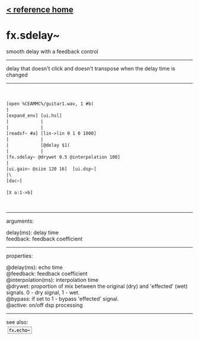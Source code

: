 [< reference home](index.html)
---

# fx.sdelay~


smooth delay with a feedback control

---

delay that doesn&#39;t click and doesn&#39;t transpose when the delay time is
            changed
<br>


---


```


[open %CEAMMC%/guitar1.wav, 1 #b(
|
[expand_env] [ui.hsl]
|            |
|            |
[readsf~ #a] [lin->lin 0 1 0 1000]
|            |
|            [@delay $1(
|            |
[fx.sdelay~ @drywet 0.5 @interpolation 100]
|
[ui.gain~ @size 120 16]  [ui.dsp~]
|\
[dac~]

[X a:1->b]

            
```

---
arguments:

delay(ms): 
            delay time<br>
feedback: feedback
            coefficient<br>

---
properties:

@delay(ms): echo time<br>
@feedback: feedback
            coefficient<br>
@interpolation(ms): interpolation time<br>
@drywet: proportion
            of mix between the original (dry) and &#39;effected&#39; (wet) signals. 0 - dry signal, 1 -
            wet.<br>
@bypass: if set to 1 - bypass
            &#39;effected&#39; signal.<br>
@active: on/off dsp
            processing<br>

---
see also:<br>
[![fx.echo~](img/object_fx.echo~.png)](fx.echo~.html)
